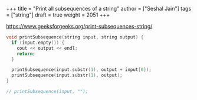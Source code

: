 +++
title = "Print all subsequences of a string"
author = ["Seshal Jain"]
tags = ["string"]
draft = true
weight = 2051
+++

<https://www.geeksforgeeks.org/print-subsequences-string/>

```cpp
void printSubsequence(string input, string output) {
  if (input.empty()) {
    cout << output << endl;
    return;
  }

  printSubsequence(input.substr(1), output + input[0]);
  printSubsequence(input.substr(1), output);
}

// printSubsequence(input, "");
```
